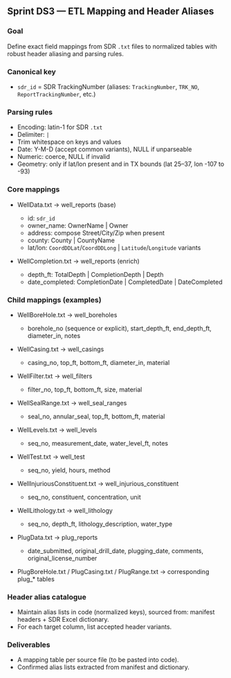 ## Sprint DS3 — ETL Mapping and Header Aliases

### Goal
Define exact field mappings from SDR `.txt` files to normalized tables with robust header aliasing and parsing rules.

### Canonical key
- `sdr_id` = SDR TrackingNumber (aliases: `TrackingNumber`, `TRK_NO`, `ReportTrackingNumber`, etc.)

### Parsing rules
- Encoding: latin-1 for SDR `.txt`
- Delimiter: `|`
- Trim whitespace on keys and values
- Date: Y-M-D (accept common variants), NULL if unparseable
- Numeric: coerce, NULL if invalid
- Geometry: only if lat/lon present and in TX bounds (lat 25–37, lon -107 to -93)

### Core mappings
- WellData.txt → well_reports (base)
  - id: `sdr_id`
  - owner_name: OwnerName | Owner
  - address: compose Street/City/Zip when present
  - county: County | CountyName
  - lat/lon: `CoordDDLat`/`CoordDDLong` | `Latitude`/`Longitude` variants

- WellCompletion.txt → well_reports (enrich)
  - depth_ft: TotalDepth | CompletionDepth | Depth
  - date_completed: CompletionDate | CompletedDate | DateCompleted

### Child mappings (examples)
- WellBoreHole.txt → well_boreholes
  - borehole_no (sequence or explicit), start_depth_ft, end_depth_ft, diameter_in, notes

- WellCasing.txt → well_casings
  - casing_no, top_ft, bottom_ft, diameter_in, material

- WellFilter.txt → well_filters
  - filter_no, top_ft, bottom_ft, size, material

- WellSealRange.txt → well_seal_ranges
  - seal_no, annular_seal, top_ft, bottom_ft, material

- WellLevels.txt → well_levels
  - seq_no, measurement_date, water_level_ft, notes

- WellTest.txt → well_test
  - seq_no, yield, hours, method

- WellInjuriousConstituent.txt → well_injurious_constituent
  - seq_no, constituent, concentration, unit

- WellLithology.txt → well_lithology
  - seq_no, depth_ft, lithology_description, water_type

- PlugData.txt → plug_reports
  - date_submitted, original_drill_date, plugging_date, comments, original_license_number

- PlugBoreHole.txt / PlugCasing.txt / PlugRange.txt → corresponding plug_* tables

### Header alias catalogue
- Maintain alias lists in code (normalized keys), sourced from: manifest headers + SDR Excel dictionary.
- For each target column, list accepted header variants.

### Deliverables
- A mapping table per source file (to be pasted into code).
- Confirmed alias lists extracted from manifest and dictionary.


